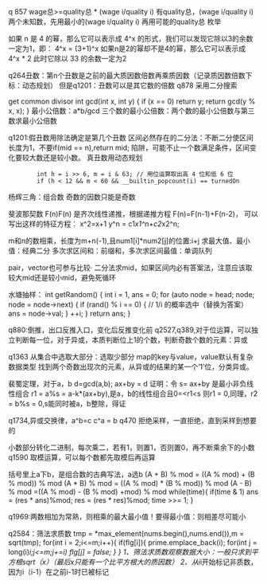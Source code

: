 q 857   wage总>=quality总 * (wage i/quality i)
有quality总，(wage i/quality i)两个未知数，先用最小的(wage i/quality i)
再用可能的quality总 枚举

如果 n 是 4 的幂，那么它可以表示成 4^x 
的形式，我们可以发现它除以3的余数一定为1，即：
4^x = (3+1)^x 
如果n是2的幂却不是4的幂，那么它可以表示成 4^x * 2 
此时它除以 33 的余数一定为2

q264丑数：第n个丑数是之前的最大质因数倍数再乘质因数（记录质因数倍数下标：动态规划）
但是q1201：丑数可以是其它数的倍数
q878
采用二分搜索

get common divisor
int gcd(int x, int y) {
    if (x == 0)
        return y;
    return gcd(y % x, x);
}
最小公倍数：a*b/gcd
三个数的最小公倍数：两个数的最小公倍数与第三数求最小公倍数

q1201:假丑数用除法确定是第几个丑数
区间必然存在的二分法：不断二分使区间长度为1，不要if(mid == n),return mid;
陷阱，可能不止一个数满足条件，区间变化要较大数还是较小数。
真丑数用动态规划

            int h = i >> 6, m = i & 63; // 用位运算取出高 4 位和低 6 位
            if (h < 12 && m < 60 && __builtin_popcount(i) == turnedOn

杨辉三角：组合数
奇数的因数只能是奇数

斐波那契数 F(n)F(n) 是齐次线性递推，根据递推方程 F(n)=F(n-1)+F(n-2)，
可以写出这样的特征方程：
x^2=x+1
y^n = c1*x1^n+c2*x2^n;

m和n的数相乘，长度为m+n(-1),且num1[i]*num2[j]的位置:i+j
求最大值、最小值：经典二分
多次求区间和：前缀和，多次求区间最值：单调队列

pair，vector也可参与比较·
二分法求mid，如果区间内必有答案法，注意应该取较大mid还是较小mid，避免死循环

水塘抽样：
   int getRandom() {
        int i = 1, ans = 0;
        for (auto node = head; node; node = node->next) {
            if (rand() % i == 0) { // 1/i 的概率选中（替换为答案）
                ans = node->val;
            }
            ++i;
        }
        return ans;
    }

q880:倒推，出口反推入口，变化后反推变化前
q2527,q389,对于位运算，可以独立判断每一位，对于异或，本质判断位上1的个数，判断奇数个数的元素：异或

q1363 从集合中选取大部分：选取少部分  map的key与value，value默认有复杂数据类型
找到两个奇数出现次的元素，从异或的结果的某一个‘1’位，分类异或。

裴蜀定理，对于a，b d=gcd(a,b); ax+by = d
证明：令 s= ax+by 是最小非负线性组合 r1 = a%s = a-k*(ax+by),是a，b的线性组合且0=<r1<s 
则r1 = 0,同理，r2 = b%s = 0,s能同时被a，b整除，得证

q1734,异或交换律，a^b=c c^a = b
q470 拒绝采样，一直拒绝，直到采样到想要的

小数部分转化二进制，每次乘二，若有1，则置1，否则置0，再不断乘余下的小数
q1590 取模运算，可以每个数都先取模后再运算

括号里上a下b，是组合数的古典写法，a选b
(A + B) % mod = ((A % mod) + (B % mod)) % mod
(A * B) % mod = ((A % mod) * (B % mod)) % mod
(A - B) % mod =((A % mod) - (B % mod) +mod) % mod
 while(time){
    if(time & 1)
            ans = (res * ans)%mod;
    res = (res * res)%mod;
    time >>= 1;
}

q1969:两数相加为常熟，则相乘的最大最小值！要得最小值：则相差尽可能小

q2584：筛法求质数
tmp = *max_element(nums.begin(),nums.end()),m = sqrt(tmp);
for(int i = 2;i<=m;i++){
    if(flg[i]){
        prime.emplace_back(i);
        for(int j = long(i)*i;j<=m;j+=i)
                flg[j] = false; 
    }
}
1、筛法求质数观察数据大小：一般只求到平方根sqrt（x）（最后x只能有一个比平方根大的质因数）
2、从i*i开始标记非质数，因为i（i-1）在之前i-1时已被标记

